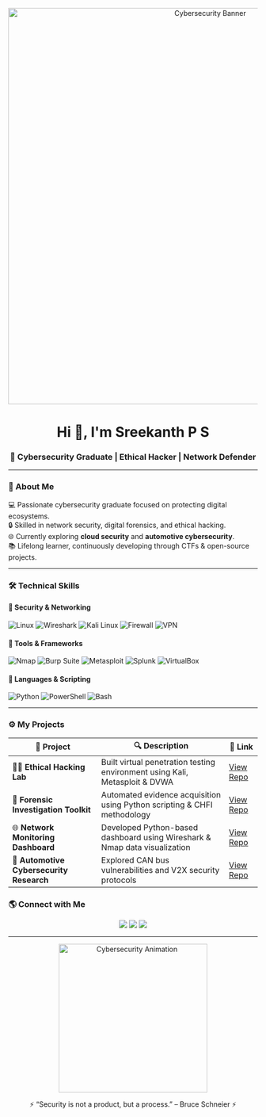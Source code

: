 <!-- 🌐 SREEKANTH P S | CYBERSECURITY PORTFOLIO -->

<!-- HEADER -->
<p align="center">
  <img src="![Uploading Gemini_Generated_Image_kifor4kifor4kifo.png…]()
" width="800" alt="Cybersecurity Banner"/>
</p>

<h1 align="center">Hi 👋, I'm Sreekanth P S</h1>
<h3 align="center">🚀 Cybersecurity Graduate | Ethical Hacker | Network Defender</h3>

---

### 🧠 About Me  
💻 Passionate cybersecurity graduate focused on protecting digital ecosystems.  
🔒 Skilled in network security, digital forensics, and ethical hacking.  
🌐 Currently exploring **cloud security** and **automotive cybersecurity**.  
📚 Lifelong learner, continuously developing through CTFs & open-source projects.  

---

### 🛠️ Technical Skills  

#### 🧩 **Security & Networking**
![Linux](https://img.shields.io/badge/Linux-FCC624?style=for-the-badge&logo=linux&logoColor=black)
![Wireshark](https://img.shields.io/badge/Wireshark-1679A7?style=for-the-badge&logo=wireshark&logoColor=white)
![Kali Linux](https://img.shields.io/badge/Kali_Linux-557C94?style=for-the-badge&logo=kalilinux&logoColor=white)
![Firewall](https://img.shields.io/badge/Firewalls-%23F05032.svg?style=for-the-badge&logo=fortinet&logoColor=white)
![VPN](https://img.shields.io/badge/VPN-Security-00599C?style=for-the-badge&logo=openvpn&logoColor=white)

#### 🧰 **Tools & Frameworks**
![Nmap](https://img.shields.io/badge/Nmap-004C97?style=for-the-badge&logo=gnu-bash&logoColor=white)
![Burp Suite](https://img.shields.io/badge/Burp_Suite-FF6C37?style=for-the-badge&logo=burpsuite&logoColor=white)
![Metasploit](https://img.shields.io/badge/Metasploit-2E86C1?style=for-the-badge&logo=metasploit&logoColor=white)
![Splunk](https://img.shields.io/badge/Splunk-000000?style=for-the-badge&logo=splunk&logoColor=white)
![VirtualBox](https://img.shields.io/badge/VirtualBox-183A61?style=for-the-badge&logo=virtualbox&logoColor=white)

#### 🧠 **Languages & Scripting**
![Python](https://img.shields.io/badge/Python-FFD43B?style=for-the-badge&logo=python&logoColor=blue)
![PowerShell](https://img.shields.io/badge/PowerShell-5391FE?style=for-the-badge&logo=powershell&logoColor=white)
![Bash](https://img.shields.io/badge/Bash_Scripting-121011?style=for-the-badge&logo=gnu-bash&logoColor=white)

---

### ⚙️ My Projects  
| 💼 Project | 🔍 Description | 🔗 Link |
|-------------|----------------|--------|
| 🕵️‍♂️ **Ethical Hacking Lab** | Built virtual penetration testing environment using Kali, Metasploit & DVWA | [View Repo](#) |
| 🧾 **Forensic Investigation Toolkit** | Automated evidence acquisition using Python scripting & CHFI methodology | [View Repo](#) |
| 🌐 **Network Monitoring Dashboard** | Developed Python-based dashboard using Wireshark & Nmap data visualization | [View Repo](#) |
| 🚗 **Automotive Cybersecurity Research** | Explored CAN bus vulnerabilities and V2X security protocols | [View Repo](#) |


### 🌎 Connect with Me  
<p align="center">
  <a href="https://www.linkedin.com/in/sreekanthps7/"><img src="https://img.shields.io/badge/LinkedIn-0077B5.svg?style=for-the-badge&logo=linkedin&logoColor=white"/></a>
  <a href="mailto:sreekanthkudallur@gmail.com"><img src="https://img.shields.io/badge/Email-8B89CC?style=for-the-badge&logo=protonmail&logoColor=white"/></a>
  <a href="https://github.com/Sreekanth088"><img src="https://img.shields.io/badge/GitHub-181717.svg?style=for-the-badge&logo=github&logoColor=white"/></a>
</p>

---

<p align="center">
  <img src="https://i.imgur.com/biGch7k.gif" width="300" alt="Cybersecurity Animation">
</p>

<p align="center">⚡ “Security is not a product, but a process.” – Bruce Schneier ⚡</p>

